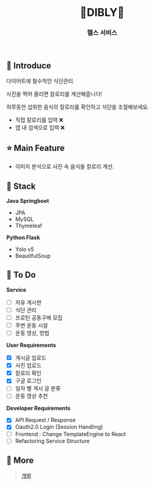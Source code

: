 <h1 align="middle">💪DIBLY🥗</h1>
<h3 align="middle">헬스 서비스</h3>
<br/>

## 📝 Introduce

다이어트에 필수적인 식단관리. 

사진을 찍어 올리면 칼로리를 계산해줍니다!

하루동안 섭취한 음식의 칼로리를 확인하고 식단을 조절해보세요.

- 직접 칼로리를 입력 ❌
- 앱 내 검색으로 입력 ❌

## ⭐ Main Feature

- 이미지 분석으로 사진 속 음식들 칼로리 계산.

## 🔧 Stack

**Java Springboot**

- JPA
- MySQL
- Thymeleaf

**Python Flask**

- Yolo v5
- BeautifulSoup


## 📌 To Do

**Service**
- [ ] 자유 게시판
- [ ] 식단 관리
- [ ] 프로틴 공동구매 모집
- [ ] 주변 운동 시설
- [ ] 운동 영상, 방법

**User Requirements**
- [X] 게시글 업로드
- [X] 사진 업로드
- [X] 칼로리 확인
- [X] 구글 로그인
- [ ] 일자 별 게시 글 분류
- [ ] 운동 영상 추천

**Developer Requirements**
- [X] API Request / Response
- [X] Oauth2.0 Login (Session Handling)
- [ ] Frontend : Change TemplateEngine to React
- [ ] Refactoring Service Structure

## 👀 More
> [개발](https://github.com/dogyun-k/dietBlog/blob/master/Summary.md)

